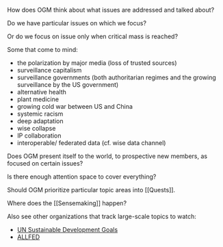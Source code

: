 How does OGM think about what issues are addressed and talked about?

Do we have particular issues on which we focus?

Or do we focus on issue only when critical mass is reached?

Some that come to mind:

- the polarization by major media (loss of trusted sources)
- surveillance capitalism
- surveillance governments (both authoritarian regimes and the growing surveillance by the US government)
- alternative health
- plant medicine
- growing cold war between US and China
- systemic racism
- deep adaptation
- wise collapse
- IP collaboration
- interoperable/ federated data (cf. wise data channel)

Does OGM present itself to the world, to prospective new members, as focused on certain issues?

Is there enough attention space to cover everything?

Should OGM prioritize particular topic areas into [[Quests]].

Where does the [[Sensemaking]] happen?

Also see other organizations that track large-scale topics to watch:
- [UN Sustainable Development Goals](https://sdgs.un.org/goals)
- [ALLFED](https://wiki.openglobalmind.com/organizations/allfed)